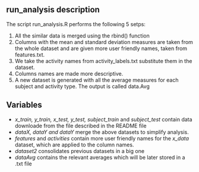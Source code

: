 ## run_analysis description
The script run_analysis.R performs the following 5 setps:
  1. All the similar data is merged using the rbind() function
  2. Columns with the mean and standard deviation measures are taken from the whole dataset and are given more user friendly names, taken from features.txt.
  3. We take the activity names from activity_labels.txt substitute them in the dataset.
  4. Columns names are made more descriptive.
  5. A new dataset is generated with all the average measures for each subject and activity type. The output is called data.Avg

## Variables
- *x_train, y_train, x_test, y_test, subject_train* and *subject_test* contain data downloade from the file described in the README file
- *dataX, dataY and dataY* merge the above datasets to simplify analysis.
- *features* and *activities* contain more user friendly names for the *x_data* dataset, which are applied to the column names.
- *dataset2* consolidates previous datasets in a big one
- *dataAvg* contains the relevant averages which will be later stored in a .txt file
